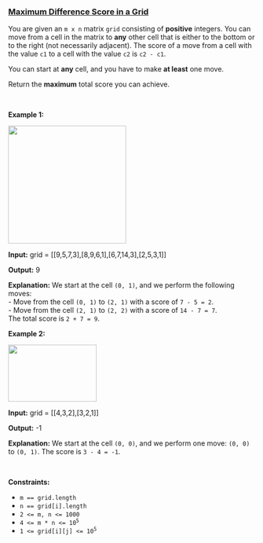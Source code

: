 ### [Maximum Difference Score in a Grid](https://leetcode.com/problems/maximum-difference-score-in-a-grid)

<p>You are given an <code>m x n</code> matrix <code>grid</code> consisting of <strong>positive</strong> integers. You can move from a cell in the matrix to <strong>any</strong> other cell that is either to the bottom or to the right (not necessarily adjacent). The score of a move from a cell with the value <code>c1</code> to a cell with the value <code>c2</code> is <code>c2 - c1</code>.<!-- notionvc: 8819ca04-8606-4ecf-815b-fb77bc63b851 --></p>

<p>You can start at <strong>any</strong> cell, and you have to make <strong>at least</strong> one move.</p>

<p>Return the <strong>maximum</strong> total score you can achieve.</p>

<p>&nbsp;</p>
<p><strong class="example">Example 1:</strong></p>
<img alt="" src="https://assets.leetcode.com/uploads/2024/03/14/grid1.png" style="width: 240px; height: 240px;" />
<div class="example-block">
<p><strong>Input:</strong> <span class="example-io">grid = [[9,5,7,3],[8,9,6,1],[6,7,14,3],[2,5,3,1]]</span></p>

<p><strong>Output:</strong> <span class="example-io">9</span></p>

<p><strong>Explanation:</strong> We start at the cell <code>(0, 1)</code>, and we perform the following moves:<br />
- Move from the cell <code>(0, 1)</code> to <code>(2, 1)</code> with a score of <code>7 - 5 = 2</code>.<br />
- Move from the cell <code>(2, 1)</code> to <code>(2, 2)</code> with a score of <code>14 - 7 = 7</code>.<br />
The total score is <code>2 + 7 = 9</code>.</p>
</div>

<p><strong class="example">Example 2:</strong></p>

<p><img alt="" src="https://assets.leetcode.com/uploads/2024/04/08/moregridsdrawio-1.png" style="width: 180px; height: 116px;" /></p>

<div class="example-block">
<p><strong>Input:</strong> <span class="example-io">grid = [[4,3,2],[3,2,1]]</span></p>

<p><strong>Output:</strong> <span class="example-io">-1</span></p>

<p><strong>Explanation:</strong> We start at the cell <code>(0, 0)</code>, and we perform one move: <code>(0, 0)</code> to <code>(0, 1)</code>. The score is <code>3 - 4 = -1</code>.</p>
</div>

<p>&nbsp;</p>
<p><strong>Constraints:</strong></p>

<ul>
	<li><code>m == grid.length</code></li>
	<li><code>n == grid[i].length</code></li>
	<li><code>2 &lt;= m, n &lt;= 1000</code></li>
	<li><code>4 &lt;= m * n &lt;= 10<sup>5</sup></code></li>
	<li><code>1 &lt;= grid[i][j] &lt;= 10<sup>5</sup></code></li>
</ul>
